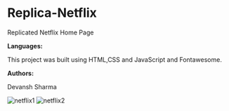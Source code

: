 # Replica-Netflix
Replicated Netflix Home Page

**Languages:**


This project was built using HTML,CSS and JavaScript and Fontawesome.

**Authors:**

Devansh Sharma


![netflix1](https://user-images.githubusercontent.com/116913642/203398061-6171e57e-0283-4596-9368-072e9a4405a3.jpg)
![netflix2](https://user-images.githubusercontent.com/116913642/203398078-eb17ec20-c461-4328-818f-4128cc0bdcf3.jpg)
